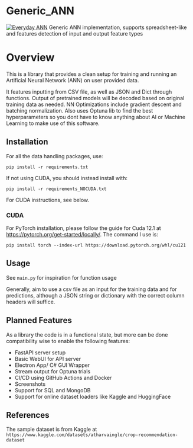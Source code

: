 # Generic_ANN
[![Everyday ANN](https://github.com/UdarGIT829/Everyday_ANN/actions/workflows/Everyday-ANN.yml/badge.svg)](https://github.com/UdarGIT829/Everyday_ANN/actions/workflows/Everyday-ANN.yml)
Generic ANN implementation, supports spreadsheet-like and features detection of input and output feature types

# Overview
This is a library that provides a clean setup for training and running an Artificial Neural Network (ANN) on user provided data.

It features inputting from CSV file, as well as JSON and Dict through functions. Output of pretrained models will be decoded based on original training data as needed.
NN Optimizations include gradient descent and batching normalization. Also uses Optuna lib to find the best hyperparameters so you dont have to know anything about AI or Machine Learning to make use of this software. 

## Installation

For all the data handling packages, use:
```
pip install -r requirements.txt
```

If not using CUDA, you should instead install with:
```
pip install -r requirements_NOCUDA.txt
```
For CUDA instructions, see below.

### CUDA
For PyTorch installation, please follow the guide for Cuda 12.1 at https://pytorch.org/get-started/locally/.
The command I use is: 
```
pip install torch --index-url https://download.pytorch.org/whl/cu121
```

## Usage
See `main.py` for inspiration for function usage

Generally, aim to use a csv file as an input for the training data and for predictions, although a JSON string or dictionary with the correct column headers will suffice. 

## Planned Features

As a library the code is in a functional state, but more can be done compatibility wise to enable the following features:
- FastAPI server setup
- Basic WebUI for API server
- Electron App/ C# GUI Wrapper
- Stream output for Optuna trials
- CI/CD using GitHub Actions and Docker
- Screenshots
- Support for SQL and MongoDB
- Support for online dataset loaders like Kaggle and HuggingFace 

## References
The sample dataset is from Kaggle at `https://www.kaggle.com/datasets/atharvaingle/crop-recommendation-dataset`
